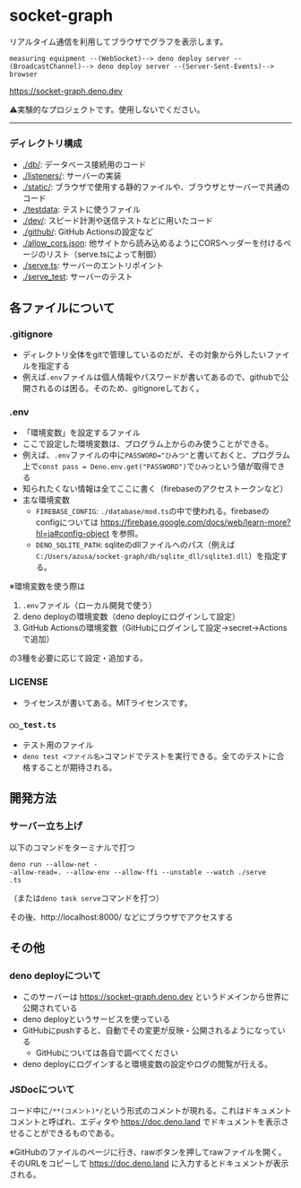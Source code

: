 # socket-graph

リアルタイム通信を利用してブラウザでグラフを表示します。

```
measuring equipment --(WebSocket)--> deno deploy server --(BroadcastChannel)--> deno deploy server --(Server-Sent-Events)--> browser
```

https://socket-graph.deno.dev

⚠️実験的なプロジェクトです。使用しないでください。

---

### ディレクトリ構成

- [./db/](./db/): データベース接続用のコード
- [./listeners/](./listeners/): サーバーの実装
- [./static/](./static/): ブラウザで使用する静的ファイルや、ブラウザとサーバーで共通のコード
- [./testdata](./testdata/): テストに使うファイル
- [./dev/](./dev/): スピード計測や送信テストなどに用いたコード
- [./github/](./github/): GitHub Actionsの設定など
- [./allow_cors.json](./allow_cors.json):
  他サイトから読み込めるようにCORSヘッダーを付けるページのリスト（serve.tsによって制御）
- [./serve.ts](serve.ts): サーバーのエントリポイント
- [./serve_test](./serve_test.ts): サーバーのテスト

## 各ファイルについて

### .gitignore

- ディレクトリ全体をgitで管理しているのだが、その対象から外したいファイルを指定する
- 例えば`.env`ファイルは個人情報やパスワードが書いてあるので、githubで公開されるのは困る。そのため、gitignoreしておく。

### .env

- 「環境変数」を設定するファイル
- ここで設定した環境変数は、プログラム上からのみ使うことができる。
- 例えば、`.env`ファイルの中に`PASSWORD="ひみつ"`と書いておくと、プログラム上で`const pass = Deno.env.get("PASSWORD")`で`ひみつ`という値が取得できる
- 知られたくない情報は全てここに書く（firebaseのアクセストークンなど）
- 主な環境変数
  - `FIREBASE_CONFIG`: `./database/mod.ts`の中で使われる。firebaseのconfigについては
    https://firebase.google.com/docs/web/learn-more?hl=ja#config-object を参照。
  - `DENO_SQLITE_PATH`:
    sqliteのdllファイルへのパス（例えば`C:/Users/azusa/socket-graph/db/sqlite_dll/sqlite3.dll`）を指定する。

※環境変数を使う際は

1. `.env`ファイル（ローカル開発で使う）
2. deno deployの環境変数（deno deployにログインして設定）
3. GitHub Actionsの環境変数（GitHubにログインして設定→secret→Actionsで追加）

の3種を必要に応じて設定・追加する。

### LICENSE

- ライセンスが書いてある。MITライセンスです。

### `○○_test.ts`

- テスト用のファイル
- `deno test <ファイル名>`コマンドでテストを実行できる。全てのテストに合格することが期待される。

## 開発方法

### サーバー立ち上げ

以下のコマンドをターミナルで打つ

```
deno run --allow-net -
-allow-read=. --allow-env --allow-ffi --unstable --watch ./serve
.ts
```

（または`deno task serve`コマンドを打つ）

その後、http://localhost:8000/ などにブラウザでアクセスする

## その他

### deno deployについて

- このサーバーは https://socket-graph.deno.dev というドメインから世界に公開されている
- deno deployというサービスを使っている
- GitHubにpushすると、自動でその変更が反映・公開されるようになっている
  - GitHubについては各自で調べてください
- deno deployにログインすると環境変数の設定やログの閲覧が行える。

### JSDocについて

コード中に`/**(コメント)*/`という形式のコメントが現れる。これはドキュメントコメントと呼ばれ、エディタや https://doc.deno.land
でドキュメントを表示させることができるものである。

※GitHubのファイルのページに行き、rawボタンを押してrawファイルを開く。そのURLをコピーして https://doc.deno.land
に入力するとドキュメントが表示される。
